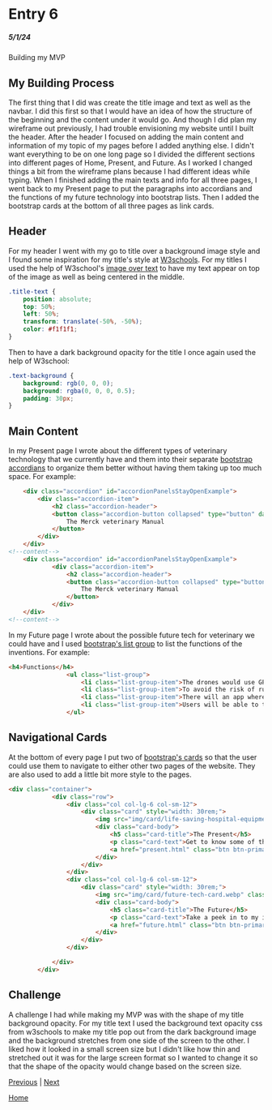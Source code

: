 # Entry 6
##### 5/1/24

Building my MVP

## My Building Process
The first thing that I did was create the title image and text as well as the navbar. I did this first so that I would have an idea of how the structure of the beginning and the content under it would go. And though I did plan my wireframe out previously, I had trouble envisioning my website until I built the header. After the header I focused on adding the main content and information of my topic  of my pages before I added anything else. I didn't want everything to be on one long page so I divided the different sections into different pages of Home, Present, and Future. As I worked I changed things a bit from the wireframe plans because I had different ideas while typing. When I finished adding the main texts and info for all three pages, I went back to my Present page to put the paragraphs into accordians and the functions of my future technology into bootstrap lists. Then I added the bootstrap cards at the bottom of all three pages as link cards.

## Header
For my header I went with my go to title over a background image style and I found some inspiration for my title's style at [W3schools](https://www.w3schools.com/howto/howto_css_image_transparent.asp). For my titles I used the help of W3school's [image over text](https://www.w3schools.com/howto/howto_css_image_text.asp) to have my text appear on top of the image as well as being centered in the middle. 
``` css
.title-text {
    position: absolute;
    top: 50%;
    left: 50%;
    transform: translate(-50%, -50%);
    color: #f1f1f1;
}
```
Then to have a dark background opacity for the title I once again used the help of W3school:
``` css
.text-background {
    background: rgb(0, 0, 0);
    background: rgba(0, 0, 0, 0.5);
    padding: 30px;
}
```

## Main Content
In my Present page I wrote about the different types of veterinary technology that we currently have and them into their separate [bootstrap accordians](https://getbootstrap.com/docs/5.3/components/accordion/) to organize them better without having them taking up too much space. For example:
```html
    <div class="accordion" id="accordionPanelsStayOpenExample">
        <div class="accordion-item">
            <h2 class="accordion-header">
            <button class="accordion-button collapsed" type="button" data-bs-toggle="collapse" data-bs-          target="#panelsStayOpen-collapseOne" aria-expanded="false" aria-controls="panelsStayOpen-collapseOne">
                The Merck veterinary Manual
            </button>
        </div>
    </div>
<!--content-->
    <div class="accordion" id="accordionPanelsStayOpenExample">
            <div class="accordion-item">
                <h2 class="accordion-header">
                <button class="accordion-button collapsed" type="button" data-bs-toggle="collapse" data-bs-          target="#panelsStayOpen-collapseTwo" aria-expanded="false" aria-controls="panelsStayOpen-collapseTwo">
                    The Merck veterinary Manual
                </button>
            </div>
    </div>
<!--content-->
```
In my Future page I wrote about the possible future tech for veterinary we could have and I used [bootstrap's list group](https://getbootstrap.com/docs/5.3/components/list-group/) to list the functions of the inventions. For example:
```html
<h4>Functions</h4>
                <ul class="list-group">
                    <li class="list-group-item">The drones would use GPS to navigate between locations more efficiently by selecting the fastest and safest routes while also avoiding any obstacles, this also allows for farther distances.</li>
                    <li class="list-group-item">To avoid the risk of running out of power mid deliver, the drones will be powered by eco-friendly solar panels.</li>
                    <li class="list-group-item">There will an app where users connect with vets to order prescribed drugs from pharmacies to avoid the trouble of pick ups. Refills can also ordered after consulting with the vet.</li>
                    <li class="list-group-item">Users will be able to track their delivery with quick on-the-spot GPS tracking on both the drone and their package.</li>
                </ul>
```
## Navigational Cards
At the bottom of every page I put two of [bootstrap's cards](https://getbootstrap.com/docs/5.3/components/card/) so that the user could use them to navigate to either other two pages of the website. They are also used to add a little bit more style to the pages. 
``` html
<div class="container">
            <div class="row">
                <div class="col col-lg-6 col-sm-12">
                    <div class="card" style="width: 30rem;">
                        <img src="img/card/life-saving-hospital-equipment.jpg" class="card-img-top">
                        <div class="card-body">
                            <h5 class="card-title">The Present</h5>
                            <p class="card-text">Get to know some of the modern technology in medicine.</p>
                            <a href="present.html" class="btn btn-primary">Continue</a>
                        </div>
                    </div>
                </div>
                <div class="col col-lg-6 col-sm-12">
                    <div class="card" style="width: 30rem;">
                        <img src="img/card/future-tech-card.webp" class="card-img-top">
                        <div class="card-body">
                            <h5 class="card-title">The Future</h5>
                            <p class="card-text">Take a peek in to my imagination of the future of veterinary technology.</p>
                            <a href="future.html" class="btn btn-primary">Continue</a>
                        </div>
                    </div>
                </div>

            </div>
        </div>
```

## Challenge
A challenge I had while making my MVP was with the shape of my title background opacity. For my title text I used the background text opacity css from w3schools to make my title pop out from the dark background image and the background stretches from one side of the screen to the other. I liked how it looked in a small screen size but I didn't like how thin and stretched out it was for the large screen format so I wanted to change it so that the shape of the opacity would change based on the screen size.

[Previous](entry05.md) | [Next](entry07.md)

[Home](../README.md)
